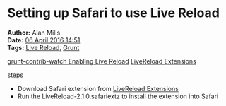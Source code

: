 Setting up Safari to use Live Reload
====================================
**Author:** Alan Mills  
**Date:** [06 April 2016 14:51](/blog/history/2016-04.md)  
**Tags:** [Live Reload](/blog/categories/livereload.md), [Grunt](/blog/categories/grunt.md)

[grunt-contrib-watch Enabling Live Reload](https://github.com/gruntjs/grunt-contrib-watch/blob/master/docs/watch-examples.md#enabling-live-reload-in-your-html)
[LiveReload Extensions](http://livereload.com/extensions/)

steps
* Download Safari extension from [LiveReload Extensions](http://livereload.com/extensions/)
* Run the LiveReload-2.1.0.safariextz to install the extension into Safari
